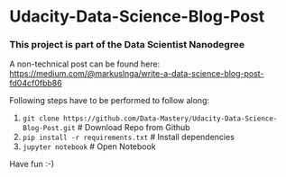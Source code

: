 # Udacity-Data-Science-Blog-Post

### This project is part of the Data Scientist Nanodegree

A non-technical post can be found here: https://medium.com/@markuslnga/write-a-data-science-blog-post-fd04cf0fbb86

Following steps have to be performed to follow along:

1. `git clone https://github.com/Data-Mastery/Udacity-Data-Science-Blog-Post.git` # Download Repo from Github
2. `pip install -r requirements.txt` # Install dependencies
3. `jupyter notebook` # Open Notebook

Have fun :-)
